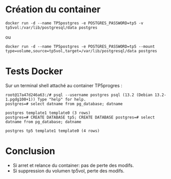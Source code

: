 # Création du container

`docker run -d --name TP5postgres -e POSTGRES_PASSWORD=tp5 -v tp5vol:/var/lib/postgresql/data postgres`

ou

`docker run -d --name TP5postgres -e POSTGRES_PASSWORD=tp5 --mount type=volume,source=tp5vol,target=/var/lib/postgresql/data postgres`

# Tests Docker

Sur un terminal shell attaché au container TP5progres :

```
root@17a47d246a63:/# psql --username postgres psql (13.2 (Debian 13.2-1.pgdg100+1)) Type "help" for help.
postgres=# select datname from pg_database; datname

postgres template1 template0 (3 rows)
postgres=# CREATE DATABASE tp5; CREATE DATABASE postgres=# select datname from pg_database; datname

postgres tp5 template1 template0 (4 rows)
```

# Conclusion

- Si arret et relance du container: pas de perte des modifs.
- Si suppression du volumen tp5vol, perte des modifs.

